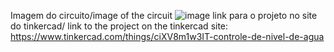 Imagem do circuito/image of the circuit
![image](https://user-images.githubusercontent.com/106895443/189461887-f8e72216-5c7b-46a8-9518-ea92ac517439.png)
link para o projeto no site do tinkercad/ link to the project on the tinkercad site: https://www.tinkercad.com/things/ciXV8m1w3IT-controle-de-nivel-de-agua
